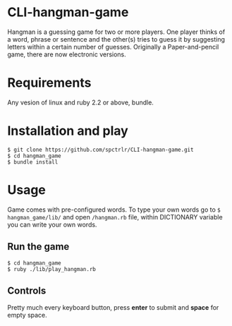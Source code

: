 # CLI-hangman-game
Hangman is a guessing game for two or more players. One player thinks of a word, phrase or sentence and the other(s) tries to guess it by suggesting letters within a certain number of guesses. Originally a Paper-and-pencil game, there are now electronic versions. 

# Requirements
Any vesion of linux and ruby 2.2 or above, bundle.

# Installation and play
`$ git clone https://github.com/spctrlr/CLI-hangman-game.git`<br>
`$ cd hangman_game`<br>
`$ bundle install`<br>

# Usage
Game comes with pre-configured words. To type your own words go to `$ hangman_game/lib/` and open `/hangman.rb` file, within DICTIONARY variable you can write your own words.

## Run the game
`$ cd hangman_game`<br>
`$ ruby ./lib/play_hangman.rb`<br>

## Controls
Pretty much every keyboard button, press **enter** to submit and **space** for empty space.
